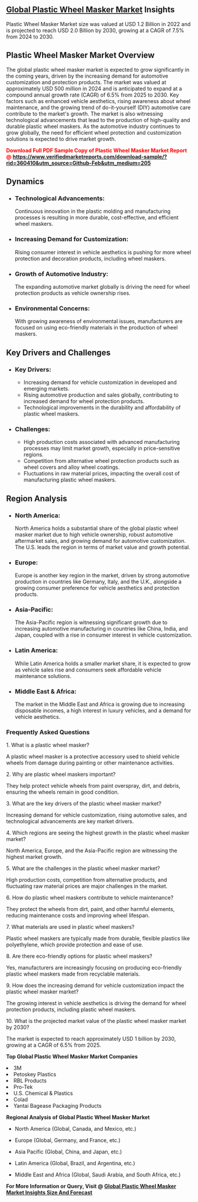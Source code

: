 <h2><a href="https://www.verifiedmarketreports.com/download-sample/?rid=360410&amp;utm_source=Github&amp;utm_medium=205" target="_blank">Global Plastic Wheel Masker Market</a> Insights</h2><p>Plastic Wheel Masker Market size was valued at USD 1.2 Billion in 2022 and is projected to reach USD 2.0 Billion by 2030, growing at a CAGR of 7.5% from 2024 to 2030.</p><p> <h2>Plastic Wheel Masker Market Overview</h2> <p>The global plastic wheel masker market is expected to grow significantly in the coming years, driven by the increasing demand for automotive customization and protection products. The market was valued at approximately USD 500 million in 2024 and is anticipated to expand at a compound annual growth rate (CAGR) of 6.5% from 2025 to 2030. Key factors such as enhanced vehicle aesthetics, rising awareness about wheel maintenance, and the growing trend of do-it-yourself (DIY) automotive care contribute to the market's growth. The market is also witnessing technological advancements that lead to the production of high-quality and durable plastic wheel maskers. As the automotive industry continues to grow globally, the need for efficient wheel protection and customization solutions is expected to drive market growth. <p><strong><p><span class=""><span style="color: #ff0000;"><strong>Download Full PDF Sample Copy of Plastic Wheel Masker Market Report</strong> @ </span><a href="https://www.verifiedmarketreports.com/download-sample/?rid=360410&amp;utm_source=Github-Feb&amp;utm_medium=205" target="_blank">https://www.verifiedmarketreports.com/download-sample/?rid=360410&amp;utm_source=Github-Feb&amp;utm_medium=205</a></span></p></strong></p> <h2>Dynamics</h2> <ul> <li><h3>Technological Advancements:</h3> Continuous innovation in the plastic molding and manufacturing processes is resulting in more durable, cost-effective, and efficient wheel maskers.</li> <li><h3>Increasing Demand for Customization:</h3> Rising consumer interest in vehicle aesthetics is pushing for more wheel protection and decoration products, including wheel maskers.</li> <li><h3>Growth of Automotive Industry:</h3> The expanding automotive market globally is driving the need for wheel protection products as vehicle ownership rises.</li> <li><h3>Environmental Concerns:</h3> With growing awareness of environmental issues, manufacturers are focused on using eco-friendly materials in the production of wheel maskers.</li> </ul> <h2>Key Drivers and Challenges</h2> <ul> <li><h3>Key Drivers:</h3> <ul> <li>Increasing demand for vehicle customization in developed and emerging markets.</li> <li>Rising automotive production and sales globally, contributing to increased demand for wheel protection products.</li> <li>Technological improvements in the durability and affordability of plastic wheel maskers.</li> </ul> </li> <li><h3>Challenges:</h3> <ul> <li>High production costs associated with advanced manufacturing processes may limit market growth, especially in price-sensitive regions.</li> <li>Competition from alternative wheel protection products such as wheel covers and alloy wheel coatings.</li> <li>Fluctuations in raw material prices, impacting the overall cost of manufacturing plastic wheel maskers.</li> </ul> </li> </ul> <h2>Region Analysis</h2> <ul> <li><h3>North America:</h3> North America holds a substantial share of the global plastic wheel masker market due to high vehicle ownership, robust automotive aftermarket sales, and growing demand for automotive customization. The U.S. leads the region in terms of market value and growth potential.</li> <li><h3>Europe:</h3> Europe is another key region in the market, driven by strong automotive production in countries like Germany, Italy, and the U.K., alongside a growing consumer preference for vehicle aesthetics and protection products.</li> <li><h3>Asia-Pacific:</h3> The Asia-Pacific region is witnessing significant growth due to increasing automotive manufacturing in countries like China, India, and Japan, coupled with a rise in consumer interest in vehicle customization.</li> <li><h3>Latin America:</h3> While Latin America holds a smaller market share, it is expected to grow as vehicle sales rise and consumers seek affordable vehicle maintenance solutions.</li> <li><h3>Middle East & Africa:</h3> The market in the Middle East and Africa is growing due to increasing disposable incomes, a high interest in luxury vehicles, and a demand for vehicle aesthetics.</li> </ul> <h3>Frequently Asked Questions</h3> <p>1. What is a plastic wheel masker?</p> <p>A plastic wheel masker is a protective accessory used to shield vehicle wheels from damage during painting or other maintenance activities.</p> <p>2. Why are plastic wheel maskers important?</p> <p>They help protect vehicle wheels from paint overspray, dirt, and debris, ensuring the wheels remain in good condition.</p> <p>3. What are the key drivers of the plastic wheel masker market?</p> <p>Increasing demand for vehicle customization, rising automotive sales, and technological advancements are key market drivers.</p> <p>4. Which regions are seeing the highest growth in the plastic wheel masker market?</p> <p>North America, Europe, and the Asia-Pacific region are witnessing the highest market growth.</p> <p>5. What are the challenges in the plastic wheel masker market?</p> <p>High production costs, competition from alternative products, and fluctuating raw material prices are major challenges in the market.</p> <p>6. How do plastic wheel maskers contribute to vehicle maintenance?</p> <p>They protect the wheels from dirt, paint, and other harmful elements, reducing maintenance costs and improving wheel lifespan.</p> <p>7. What materials are used in plastic wheel maskers?</p> <p>Plastic wheel maskers are typically made from durable, flexible plastics like polyethylene, which provide protection and ease of use.</p> <p>8. Are there eco-friendly options for plastic wheel maskers?</p> <p>Yes, manufacturers are increasingly focusing on producing eco-friendly plastic wheel maskers made from recyclable materials.</p> <p>9. How does the increasing demand for vehicle customization impact the plastic wheel masker market?</p> <p>The growing interest in vehicle aesthetics is driving the demand for wheel protection products, including plastic wheel maskers.</p> <p>10. What is the projected market value of the plastic wheel masker market by 2030?</p> <p>The market is expected to reach approximately USD 1 billion by 2030, growing at a CAGR of 6.5% from 2025.</p> </p><p><strong>Top Global Plastic Wheel Masker Market Companies</strong></p><div data-test-id=""><p><li>3M</li><li> Petoskey Plastics</li><li> RBL Products</li><li> Pro-Tek</li><li> U.S. Chemical & Plastics</li><li> Colad</li><li> Yantai Bagease Packaging Products</li></p><div><strong>Regional Analysis of&nbsp;Global Plastic Wheel Masker Market</strong></div><ul><li dir="ltr"><p dir="ltr">North America&nbsp;(Global, Canada, and Mexico, etc.)</p></li><li dir="ltr"><p dir="ltr">Europe (Global, Germany, and France, etc.)</p></li><li dir="ltr"><p dir="ltr">Asia Pacific&nbsp;(Global, China, and Japan, etc.)</p></li><li dir="ltr"><p dir="ltr">Latin America&nbsp;(Global, Brazil, and Argentina, etc.)</p></li><li dir="ltr">Middle East and Africa&nbsp;(Global, Saudi Arabia, and South Africa, etc.)</li></ul><p><strong>For More Information or Query, Visit @&nbsp;</strong><strong><a href="https://www.verifiedmarketreports.com/product/plastic-wheel-masker-market/?utm_source=Github&amp;utm_medium=205" target="_blank">Global Plastic Wheel Masker Market Insights Size And Forecast</a></strong></p></div>
